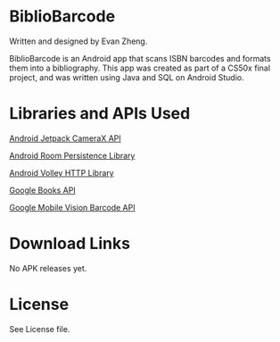 # BiblioBarcode

Written and designed by Evan Zheng.

BiblioBarcode is an Android app that scans ISBN barcodes and formats them into a bibliography.
This app was created as part of a CS50x final project, and was written using Java and SQL on Android Studio.

# Libraries and APIs Used

[Android Jetpack CameraX API](https://developer.android.com/jetpack/androidx/releases/camera)

[Android Room Persistence Library](https://developer.android.com/topic/libraries/architecture/room)

[Android Volley HTTP Library](https://developer.android.com/training/volley)

[Google Books API](https://developers.google.com/books/docs/overview)

[Google Mobile Vision Barcode API](https://developers.google.com/vision/android/barcodes-overview)


# Download Links

No APK releases yet. 

# License

See License file.


